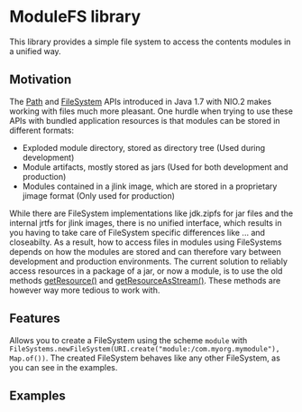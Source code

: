 # ModuleFS library

This library provides a simple file system to access the contents modules in a unified way.

## Motivation

The [Path](https://docs.oracle.com/javase/7/docs/api/java/nio/file/Path.html) and
[FileSystem](https://docs.oracle.com/javase/7/docs/api/java/nio/file/FileSystem.html) APIs
introduced in Java 1.7 with NIO.2 makes working with files much more pleasant.
One hurdle when trying to use these APIs with bundled application resources is that modules can be stored in different formats:
- Exploded module directory, stored as directory tree (Used during development)
- Module artifacts, mostly stored as jars (Used for both development and production)
- Modules contained in a jlink image, which are stored in a proprietary jimage format (Only used for production)

While there are FileSystem implementations like jdk.zipfs for jar files and the internal jrtfs for jlink images,
there is no unified interface, which results in you having to take care of FileSystem specific differences like ... and closeabilty.
As a result, how to access files in modules using FileSystems depends on how the modules are stored
and can therefore vary between development and production environments.
The current solution to reliably access resources in a package of a jar, or now a module, is to use the old methods
[getResource()](https://docs.oracle.com/en/java/javase/15/docs/api/java.base/java/lang/Class.html#getResource(java.lang.String)) and
[getResourceAsStream()](https://docs.oracle.com/en/java/javase/15/docs/api/java.base/java/lang/Class.html#getResourceAsStream(java.lang.String)).
These methods are however way more tedious to work with.





## Features

Allows you to create a FileSystem using the scheme `module` with
`FileSystems.newFileSystem(URI.create("module:/com.myorg.mymodule"), Map.of())`.
The created FileSystem behaves like any other FileSystem, as you can see in the examples.


## Examples
